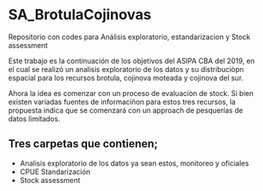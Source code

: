 # SA_BrotulaCojinovas
Repositorio con codes para Análisis exploratorio, estandarizacion y Stock assessment

Este trabajo es la continuación de los objetivos del ASIPA CBA del 2019, en el cual se realizó un analisis exploratorio de los datos y su distribuciòpn espacial para los recursos brotula, cojinova moteada y cojinova del sur.

Ahora la idea es comenzar con un proceso de evaluaciòn de stock. Si bien existen variadas fuentes de informaciñon para estos tres recursos, la propuesta indica que se comenzará con un approach de pesquerías de datos limitados.

## Tres carpetas que contienen;

- Analisis exploratorio de los datos ya sean estos, monitoreo y oficiales
- CPUE Standarización
- Stock assessment
